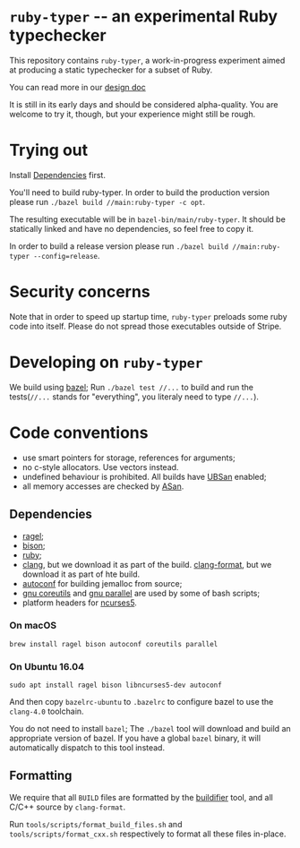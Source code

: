 # `ruby-typer` -- an experimental Ruby typechecker

This repository contains `ruby-typer`, a work-in-progress experiment
aimed at producing a static typechecker for a subset of Ruby.

You can read more in our [design doc](https://hackpad.corp.stripe.com/Design-Doc-ruby-typer-zd1LGHPfpvW)

It is still in its early days and should be considered alpha-quality.
You are welcome to try it, though, but your experience might still be rough.

# Trying out
Install [Dependencies](#Dependencies) first.

You'll need to build ruby-typer.
In order to build the production version please run `./bazel build //main:ruby-typer -c opt`.

The resulting executable will be in `bazel-bin/main/ruby-typer`.
It should be statically linked and have no dependencies, so feel free to copy it.

In order to build a release version please run `./bazel build //main:ruby-typer --config=release`.
# Security concerns
Note that in order to speed up startup time, `ruby-typer` preloads some ruby code into itself.
Please do not spread those executables outside of Stripe.

# Developing on `ruby-typer`

We build using [bazel](https://bazel.build/); Run `./bazel test
//...` to build and run the tests(`//...` stands for "everything", you literaly need to type `//...`).

# Code conventions

 - use smart pointers for storage, references for arguments;
 - no c-style allocators. Use vectors instead.
 - undefined behaviour is prohibited. All builds have [UBSan](https://clang.llvm.org/docs/UndefinedBehaviorSanitizer.html) enabled;
 - all memory accesses are checked by [ASan](https://github.com/google/sanitizers/wiki/AddressSanitizer).

## Dependencies

- [ragel](http://www.colm.net/open-source/ragel/);
- [bison](https://www.gnu.org/software/bison/);
- [ruby](https://www.ruby-lang.org/en/);
- [clang](https://clang.llvm.org/), but we download it as part of the build.
  [clang-format](https://clang.llvm.org/docs/ClangFormat.html), but we download it as part of hte build.
- [autoconf](https://www.gnu.org/software/autoconf/autoconf.html) for building jemalloc from source;
- [gnu coreutils](http://www.gnu.org/software/coreutils/coreutils.html) and [gnu parallel](https://www.gnu.org/software/parallel/) are used by some of bash scripts;
- platform headers for [ncurses5](https://www.gnu.org/software/ncurses/).


### On macOS

```
brew install ragel bison autoconf coreutils parallel
```

### On Ubuntu 16.04

```
sudo apt install ragel bison libncurses5-dev autoconf
```

And then copy `bazelrc-ubuntu` to `.bazelrc` to configure bazel to use
the `clang-4.0` toolchain.

You do not need to install `bazel`; The `./bazel` tool will download
and build an appropriate version of bazel. If you have a global
`bazel` binary, it will automatically dispatch to this tool instead.

## Formatting

We require that all `BUILD` files are formatted by the
[buildifier](https://github.com/bazelbuild/buildtools/tree/master/buildifier)
tool, and all C/C++ source by `clang-format`.

Run `tools/scripts/format_build_files.sh` and
`tools/scripts/format_cxx.sh` respectively to format all these files
in-place.
